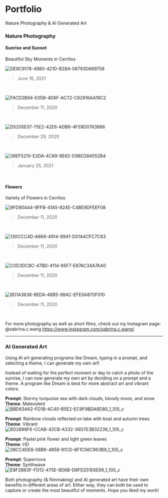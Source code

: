 # Portfolio
Nature Photography & AI Generated Art

### Nature Photography

#### Sunrise and Sunset

Beautiful Sky Moments in Cerritos

![DE9C9178-4980-421D-B28A-06793D669758](https://user-images.githubusercontent.com/101068105/193112698-2d135d92-5f28-4b8b-a2dd-e3c9dfcab1ec.JPG)
> June 16, 2021 
<br />


![FACD2B94-E05B-4D6F-AC72-C82916AA19C2](https://user-images.githubusercontent.com/101068105/193113740-2660fd27-c72c-42b3-972d-e5b36f78cce2.JPG)
> December 11, 2020
<br />


![D5205E07-75E2-42E6-ADB6-4F59D0763886](https://user-images.githubusercontent.com/101068105/193114516-49d4c319-14e1-447d-abbf-58d48425d082.JPG)
> December 29, 2020
<br />


![36EF5210-E2DA-4C89-9E82-D98D284052B4](https://user-images.githubusercontent.com/101068105/193114984-085d4e6f-9a7c-4d3c-8899-776700c5d4ae.JPG)
> January 25, 2021
<br />

#### Flowers

Variety of Flowers in Cerritos

![9FD90444-9FFB-41A5-824E-C4BE9DFEEF08](https://user-images.githubusercontent.com/101068105/193115318-d87fd979-2b45-4fef-abe1-9a82c03e7a53.JPG)
> December 11, 2020
<br />


![130CCC4D-A669-4914-8941-D01A4CFC7C63](https://user-images.githubusercontent.com/101068105/193115423-3f5c2564-54f3-43c3-9937-9a8fa85fe23f.JPG)
> December 11, 2020
<br />


![C0D3DC8C-47BD-4114-85F7-E87AC34A7AA0](https://user-images.githubusercontent.com/101068105/193115476-3d85af63-b839-4d03-b9a7-0959d54f795f.JPG)
> December 11, 2020
<br />


![6D1A3638-8EDA-46B5-98AC-EFE0A870F010](https://user-images.githubusercontent.com/101068105/193115609-2e6e3375-5518-435d-af5e-c2437c165a87.JPG)
> December 11, 2020
<br />

For more photography as well as short films, check out my Instagram page:
@sabrina.c.wang
https://www.instagram.com/sabrina.c.wang/

***

### AI Generated Art
Using AI art generating programs like Dream, typing in a prompt, and selecting a theme, I can generate my own art!

Instead of waiting for the perfect moment or day to catch a photo of the sunrise, I can now generate my own art by deciding on a prompt and a theme. A program like Dream is best for more abstract art and vibrant colors.

**Prompt**: Stormy turquoise sea with dark clouds, bloody moon, and snow
<br />
**Theme**: Malevolent
<br />
![BBD63A62-FD1B-4C40-B5E2-EC9F9BDA9D80_1_105_c](https://user-images.githubusercontent.com/101068105/193697154-03580126-11ac-417f-a505-0d4a5bb58ab4.jpeg)

**Prompt**: Rainbow clouds reflected on lake with boat and autumn trees
<br />
**Theme**: Vibrant
<br />
![6D2898F6-CCAB-42CB-A332-36D7E3B32239_1_105_c](https://user-images.githubusercontent.com/101068105/193698131-0406d1ca-6f56-4b40-90ea-63df987d10a7.jpeg)

**Prompt**: Pastel pink flower and light green leaves
<br />
**Theme**: HD
<br />
![38CC4DE8-08B6-4858-91CD-8F1C56C963B9_1_105_c](https://user-images.githubusercontent.com/101068105/193698582-b0dd92fa-1c98-4cfa-87cf-cd3f73a39ad7.jpeg)

**Prompt**: Supernova
<br />
**Theme**: Synthwave
<br />
![E8F2B83F-FD12-475E-8D6B-D8FD251E6E99_1_105_c](https://user-images.githubusercontent.com/101068105/193699184-c85ba878-7daa-4f47-9d95-692a2161aeee.jpeg)

Both photography (& filmmaking) and AI generated art have their own benefits in different areas of art. Either way, they can both be used to capture or create the most beautiful of moments. Hope you liked my work!
